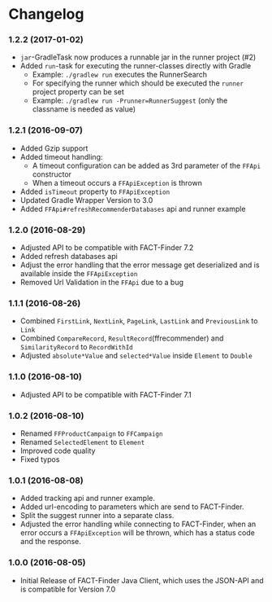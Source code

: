 # Changelog

### 1.2.2 (2017-01-02)
- `jar`-GradleTask now produces a runnable jar in the runner project (#2)
- Added `run`-task for executing the runner-classes directly with Gradle
  - Example: `./gradlew run` executes the RunnerSearch
  - For specifying the runner which should be executed the `runner` project property can be set
  - Example: `./gradlew run -Prunner=RunnerSuggest` (only the classname is needed as value)

### 1.2.1 (2016-09-07)
- Added Gzip support
- Added timeout handling:
  - A timeout configuration can be added as 3rd parameter of the `FFApi` constructor
  - When a timeout occurs a `FFApiException` is thrown
- Added `isTimeout` property to `FFApiException`
- Updated Gradle Wrapper Version to 3.0
- Added `FFApi#refreshRecommenderDatabases` api and runner example

### 1.2.0 (2016-08-29)
- Adjusted API to be compatible with FACT-Finder 7.2
- Added refresh databases api
- Adjust the error handling that the error message get deserialized and is available inside the `FFApiException`
- Removed Url Validation in the `FFApi` due to a bug

### 1.1.1 (2016-08-26)
- Combined `FirstLink`, `NextLink`, `PageLink`, `LastLink` and `PreviousLink` to `Link`
- Combined `CompareRecord`, `ResultRecord`(ffrecommender) and `SimilarityRecord` to `RecordWithId`
- Adjusted `absolute*Value` and `selected*Value` inside `Element` to `Double`

### 1.1.0 (2016-08-10)
- Adjusted API to be compatible with FACT-Finder 7.1

### 1.0.2 (2016-08-10)
- Renamed `FFProductCampaign` to `FFCampaign`
- Renamed `SelectedElement` to `Element`
- Improved code quality
- Fixed typos

### 1.0.1 (2016-08-08)
- Added tracking api and runner example.
- Added url-encoding to parameters which are send to FACT-Finder.
- Split the suggest runner into a separate class.
- Adjusted the error handling while connecting to FACT-Finder, when an error occurs a `FFApiException` will be thrown, which has a status code and the response.

### 1.0.0 (2016-08-05)
- Initial Release of FACT-Finder Java Client, which uses the JSON-API and is compatible for Version 7.0